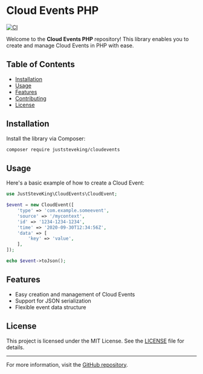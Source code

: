 # Cloud Events PHP

[![CI](https://github.com/JustSteveKing/cloudevents/actions/workflows/ci.yml/badge.svg)](https://github.com/JustSteveKing/cloudevents/actions/workflows/ci.yml)

Welcome to the **Cloud Events PHP** repository! This library enables you to create and manage Cloud Events in PHP with ease.

## Table of Contents
- [Installation](#installation)
- [Usage](#usage)
- [Features](#features)
- [Contributing](#contributing)
- [License](#license)

## Installation

Install the library via Composer:

```bash
composer require juststeveking/cloudevents
```

## Usage

Here's a basic example of how to create a Cloud Event:

```php
use JustSteveKing\CloudEvents\CloudEvent;

$event = new CloudEvent([
    'type' => 'com.example.someevent',
    'source' => '/mycontext',
    'id' => '1234-1234-1234',
    'time' => '2020-09-30T12:34:56Z',
    'data' => [
        'key' => 'value',
    ],
]);

echo $event->toJson();
```

## Features

- Easy creation and management of Cloud Events
- Support for JSON serialization
- Flexible event data structure

## License

This project is licensed under the MIT License. See the [LICENSE](LICENSE) file for details.

---

For more information, visit the [GitHub repository](https://github.com/Treblle/cloudevent-php).

